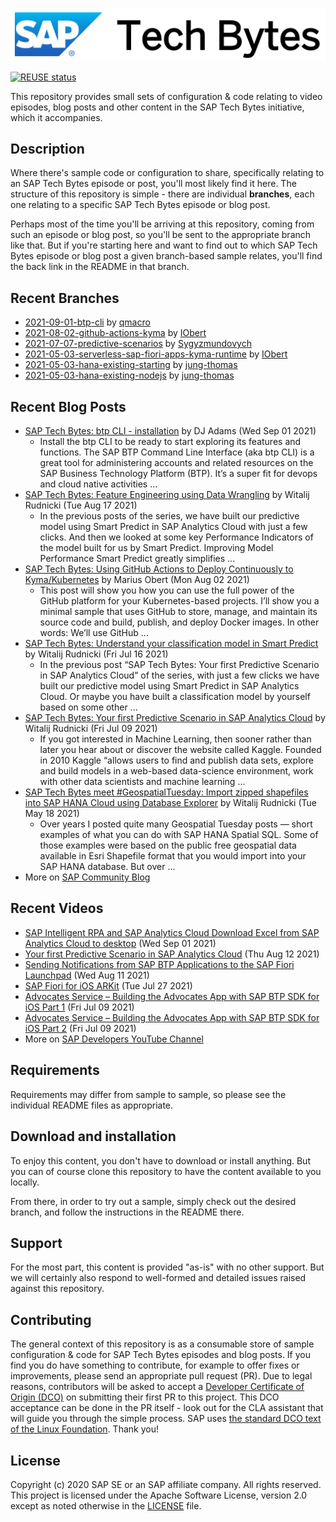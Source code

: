 
![SAP Tech Bytes header image](header-image.png)

[![REUSE status](https://api.reuse.software/badge/github.com/SAP-samples/sap-tech-bytes)](https://api.reuse.software/info/github.com/SAP-samples/sap-tech-bytes)

This repository provides small sets of configuration &amp; code relating to video episodes, blog posts and other content in the SAP Tech Bytes initiative, which it accompanies.

## Description

Where there&#x27;s sample code or configuration to share, specifically relating to an SAP Tech Bytes episode or post, you&#x27;ll most likely find it here. The structure of this repository is simple - there are individual **branches**, each one relating to a specific SAP Tech Bytes episode or blog post.

Perhaps most of the time you&#x27;ll be arriving at this repository, coming from such an episode or blog post, so you&#x27;ll be sent to the appropriate branch like that. But if you&#x27;re starting here and want to find out to which SAP Tech Bytes episode or blog post a given branch-based sample relates, you&#x27;ll find the back link in the README in that branch.
 
## Recent Branches
- [2021-09-01-btp-cli](https://github.com/SAP-samples/sap-tech-bytes/tree/2021-09-01-btp-cli) by [qmacro](https://github.com/qmacro) 
- [2021-08-02-github-actions-kyma](https://github.com/SAP-samples/sap-tech-bytes/tree/2021-08-02-github-actions-kyma) by [IObert](https://github.com/IObert) 
- [2021-07-07-predictive-scenarios](https://github.com/SAP-samples/sap-tech-bytes/tree/2021-07-07-predictive-scenarios) by [Sygyzmundovych](https://github.com/Sygyzmundovych) 
- [2021-05-03-serverless-sap-fiori-apps-kyma-runtime](https://github.com/SAP-samples/sap-tech-bytes/tree/2021-05-03-serverless-sap-fiori-apps-kyma-runtime) by [IObert](https://github.com/IObert) 
- [2021-05-03-hana-existing-starting](https://github.com/SAP-samples/sap-tech-bytes/tree/2021-05-03-hana-existing-starting) by [jung-thomas](https://github.com/jung-thomas) 
- [2021-05-03-hana-existing-nodejs](https://github.com/SAP-samples/sap-tech-bytes/tree/2021-05-03-hana-existing-nodejs) by [jung-thomas](https://github.com/jung-thomas) 

## Recent Blog Posts
- [SAP Tech Bytes: btp CLI - installation](https://blogs.sap.com/?p=1396954) by DJ Adams (Wed Sep 01 2021)
  - Install the btp CLI to be ready to start exploring its features and functions. The SAP BTP Command Line Interface (aka btp CLI) is a great tool for administering accounts and related resources on the SAP Business Technology Platform (BTP). It’s a super fit for devops and cloud native activities ...
- [SAP Tech Bytes: Feature Engineering using Data Wrangling](https://blogs.sap.com/?p=1387627) by Witalij Rudnicki (Tue Aug 17 2021)
  - In the previous posts of the series, we have built our predictive model using Smart Predict in SAP Analytics Cloud with just a few clicks. And then we looked at some key Performance Indicators of the model built for us by Smart Predict. Improving Model Performance Smart Predict greatly simplifies ...
- [SAP Tech Bytes: Using GitHub Actions to Deploy Continuously to Kyma/Kubernetes](https://blogs.sap.com/?p=1377978) by Marius Obert (Mon Aug 02 2021)
  - This post will show you how you can use the full power of the GitHub platform for your Kubernetes-based projects. I’ll show you a minimal sample that uses GitHub to store, manage, and maintain its source code and build, publish, and deploy Docker images. In other words: We’ll use GitHub ...
- [SAP Tech Bytes: Understand your classification model in Smart Predict](https://blogs.sap.com/?p=1371611) by Witalij Rudnicki (Fri Jul 16 2021)
  - In the previous post “SAP Tech Bytes: Your first Predictive Scenario in SAP Analytics Cloud” of the series, with just a few clicks we have built our predictive model using Smart Predict in SAP Analytics Cloud. Or maybe you have built a classification model by yourself based on some other ...
- [SAP Tech Bytes: Your first Predictive Scenario in SAP Analytics Cloud](https://blogs.sap.com/?p=1366059) by Witalij Rudnicki (Fri Jul 09 2021)
  - If you got interested in Machine Learning, then sooner rather than later you hear about or discover the website called Kaggle. Founded in 2010 Kaggle “allows users to find and publish data sets, explore and build models in a web-based data-science environment, work with other data scientists and machine learning ...
- [SAP Tech Bytes meet #GeospatialTuesday: Import zipped shapefiles into SAP HANA Cloud using Database Explorer](https://blogs.sap.com/?p=1337809) by Witalij Rudnicki (Tue May 18 2021)
  - Over years I posted quite many Geospatial Tuesday posts — short examples of what you can do with SAP HANA Spatial SQL. Some of those examples were based on the public free geospatial data available in Esri Shapefile format that you would import into your SAP HANA database. But over ...
- More on [SAP Community Blog](https://blogs.sap.com/tag/sap-tech-bytes/)
    
## Recent Videos
- [SAP Intelligent RPA and SAP Analytics Cloud Download Excel from SAP Analytics Cloud to desktop](https://www.youtube.com/watch?v=AgkrZGBY6s8) (Wed Sep 01 2021)
- [Your first Predictive Scenario in SAP Analytics Cloud](https://www.youtube.com/watch?v=Ie9Z498N4bM) (Thu Aug 12 2021)
- [Sending Notifications from SAP BTP Applications to the SAP Fiori Launchpad](https://www.youtube.com/watch?v=PZPp1gyLLQo) (Wed Aug 11 2021)
- [SAP Fiori for iOS ARKit](https://www.youtube.com/watch?v=aVpojvjDEco) (Tue Jul 27 2021)
- [Advocates Service – Building the Advocates App with SAP BTP SDK for iOS Part 1](https://www.youtube.com/watch?v=B2rPzwWHrJs) (Fri Jul 09 2021)
- [Advocates Service – Building the Advocates App with SAP BTP SDK for iOS Part 2](https://www.youtube.com/watch?v=amKqv2wSybQ) (Fri Jul 09 2021)
- More on [SAP Developers YouTube Channel](https://www.youtube.com/playlist?list=PL6RpkC85SLQC3HBShmlMaPu_nL--4f20z)

## Requirements

Requirements may differ from sample to sample, so please see the individual README files as appropriate.

## Download and installation

To enjoy this content, you don&#x27;t have to download or install anything. But you can of course clone this repository to have the content available to you locally.

From there, in order to try out a sample, simply check out the desired branch, and follow the instructions in the README there.

## Support

For the most part, this content is provided &quot;as-is&quot; with no other support. But we will certainly also respond to well-formed and detailed issues raised against this repository.

## Contributing

The general context of this repository is as a consumable store of sample configuration &amp; code for SAP Tech Bytes episodes and blog posts. If you find you do have something to contribute, for example to offer fixes or improvements, please send an appropriate pull request (PR). Due to legal reasons, contributors will be asked to accept a [Developer Certificate of Origin (DCO)](https://en.wikipedia.org/wiki/Developer_Certificate_of_Origin) on submitting their first PR to this project. This DCO acceptance can be done in the PR itself - look out for the CLA assistant that will guide you through the simple process. SAP uses [the standard DCO text of the Linux Foundation](https://developercertificate.org/). Thank you!

## License

Copyright (c) 2020 SAP SE or an SAP affiliate company. All rights reserved. This project is licensed under the Apache Software License, version 2.0 except as noted otherwise in the [LICENSE](LICENSE) file.

